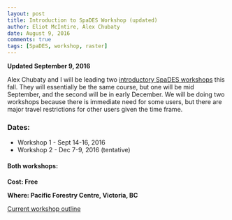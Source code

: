 ```yaml
---
layout: post
title: Introduction to SpaDES Workshop (updated)
author: Eliot McIntire, Alex Chubaty
date: August 9, 2016
comments: true
tags: [SpaDES, workshop, raster]
---
```


**Updated September 9, 2016**

Alex Chubaty and I will be leading two [introductory SpaDES workshops](https://rpubs.com/PredictiveEcology/SpaDES-Intro-Course-Outline) this fall.
They will essentially be the same course, but one will be mid September, and the second will be in early December. 
We will be doing two workshops because there is immediate need for some users, but there are major travel restrictions for other users given the time frame.

### Dates: 

- Workshop 1 - Sept 14-16, 2016
- Workshop 2 - Dec 7-9, 2016 (tentative)

#### Both workshops:

**Cost: Free**

**Where: Pacific Forestry Centre, Victoria, BC**

[Current workshop outline](https://rpubs.com/PredictiveEcology/SpaDES-Intro-Course-Outline)

